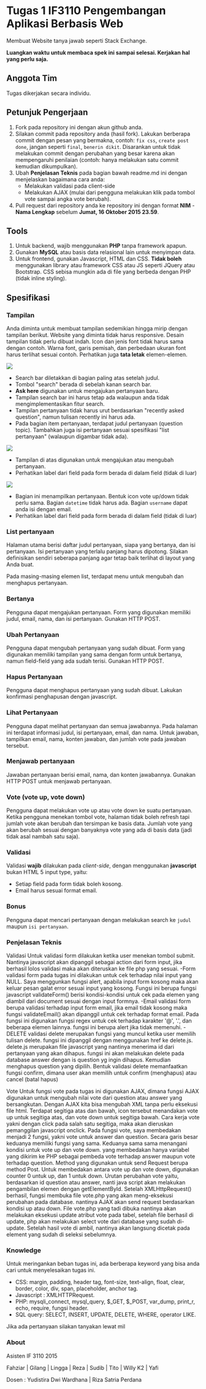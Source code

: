 # Tugas 1 IF3110 Pengembangan Aplikasi Berbasis Web

Membuat Website tanya jawab seperti Stack Exchange.

**Luangkan waktu untuk membaca spek ini sampai selesai. Kerjakan hal yang perlu saja.**

## Anggota Tim

Tugas dikerjakan secara individu.

## Petunjuk Pengerjaan

1. Fork pada repository ini dengan akun github anda.
2. Silakan commit pada repository anda (hasil fork). Lakukan berberapa commit dengan pesan yang bermakna, contoh: `fix css`, `create post done`, jangan seperti `final`, `benerin dikit`. Disarankan untuk tidak melakukan commit dengan perubahan yang besar karena akan mempengaruhi penilaian (contoh: hanya melakukan satu commit kemudian dikumpulkan). 
3. Ubah **Penjelasan Teknis** pada bagian bawah readme.md ini dengan menjelaskan bagaimana cara anda:
   - Melakukan validasi pada client-side
   - Melakukan AJAX (mulai dari pengguna melakukan klik pada tombol vote sampai angka vote berubah).
4. Pull request dari repository anda ke repository ini dengan format **NIM** - **Nama Lengkap** sebelum **Jumat, 16 Oktober 2015 23.59**.

## Tools

1. Untuk backend, wajib menggunakan **PHP** tanpa framework apapun.
2. Gunakan **MySQL** atau basis data relasional lain untuk menyimpan data.
3. Untuk frontend, gunakan Javascript, HTML dan CSS. **Tidak boleh** menggunakan library atau framework CSS atau JS seperti JQuery atau Bootstrap. CSS sebisa mungkin ada di file yang berbeda dengan PHP (tidak inline styling).

## Spesifikasi

### Tampilan

Anda diminta untuk membuat tampilan sedemikian hingga mirip dengan tampilan berikut. Website yang diminta tidak harus responsive. Desain tampilan tidak perlu dibuat indah. Icon dan jenis font tidak harus sama dengan contoh. Warna font, garis pemisah, dan perbedaan ukuran font harus terlihat sesuai contoh. Perhatikan juga **tata letak** elemen-elemen.

![](mocks/list.jpg)
- Search bar diletakkan di bagian paling atas setelah judul.
- Tombol "search" berada di sebelah kanan search bar.
- **Ask here** digunakan untuk mengajukan pertanyaan baru.
- Tampilan search bar ini harus tetap ada walaupun anda tidak mengimplementasikan fitur search.
- Tampilan pertanyaan tidak harus urut berdasarkan "recently asked question", namun tulisan recently ini harus ada.
- Pada bagian item pertanyaan, terdapat judul pertanyaan (question topic). Tambahkan juga isi pertanyaan sesuai spesifikasi "list pertanyaan" (walaupun digambar tidak ada).

![](mocks/create.jpg)
- Tampilan di atas digunakan untuk mengajukan atau mengubah pertanyaan.
- Perhatikan label dari field pada form berada di dalam field (tidak di luar)

![](mocks/detail.jpg)
- Bagian ini menampilkan pertanyaan. Bentuk icon vote up/down tidak perlu sama. Bagian `datetime` tidak harus ada. Bagian `username` dapat anda isi dengan email.
- Perhatikan label dari field pada form berada di dalam field (tidak di luar)

### List pertanyaan

Halaman utama berisi daftar judul pertanyaan, siapa yang bertanya, dan isi pertanyaan. Isi pertanyaan yang terlalu panjang harus dipotong. Silakan definisikan sendiri seberapa panjang agar tetap baik terlihat di layout yang Anda buat.

Pada masing-masing elemen list, terdapat menu untuk mengubah dan menghapus pertanyaan.

### Bertanya

Pengguna dapat mengajukan pertanyaan. Form yang digunakan memiliki judul, email, nama, dan isi pertanyaan. Gunakan HTTP POST.

### Ubah Pertanyaan

Pengguna dapat mengubah pertanyaan yang sudah dibuat. Form yang digunakan memiliki tampilan yang sama dengan form untuk bertanya, namun field-field yang ada sudah terisi. Gunakan HTTP POST.

### Hapus Pertanyaan

Pengguna dapat menghapus pertanyaan yang sudah dibuat. Lakukan konfirmasi penghapusan dengan javascript.

### Lihat Pertanyaan

Pengguna dapat melihat pertanyaan dan semua jawabannya. Pada halaman ini terdapat informasi judul, isi pertanyaan, email, dan nama. Untuk jawaban, tampilkan email, nama, konten jawaban, dan jumlah vote pada jawaban tersebut.

### Menjawab pertanyaan

Jawaban pertanyaan berisi email, nama, dan konten jawabannya. Gunakan HTTP POST untuk menjawab pertanyaan.


### Vote (vote up, vote down)

Pengguna dapat melakukan vote up atau vote down ke suatu pertanyaan. Ketika pengguna menekan tombol vote, halaman tidak boleh refresh tapi jumlah vote akan berubah dan tersimpan ke basis data. Jumlah vote yang akan berubah sesuai dengan banyaknya vote yang ada di basis data (jadi tidak asal nambah satu saja). 


### Validasi

Validasi **wajib** dilakukan pada *client-side*, dengan menggunakan **javascript** bukan HTML 5 input type, yaitu:
- Setiap field pada form tidak boleh kosong.
- Email harus sesuai format email.

### Bonus

Pengguna dapat mencari pertanyaan dengan melakukan search ke `judul` maupun `isi pertanyaan`.

### Penjelasan Teknis

 Validasi
	Untuk validasi form dilakukan ketika user menekan tombol submit. Nantinya javascript akan dipanggil sebagai action
	dari form input, jika berhasil lolos validasi maka akan diteruskan ke file php yang sesuai.
	-Form 
		validasi form pada tugas ini dilakukan untuk cek terhadap nilai input yang NULL. Saya menggunkan fungsi alert, 
		apabila input form kosong maka akan keluar pesan galat error sesuai input yang kosong. Fungsi ini berupa fungsi javascript
		validateForm() berisi kondisi-kondisi untuk cek pada elemen yang diambil dari document sesuai dengan input formnya.
	-Email
		validasi form berupa validasi terhadap input form email, jika email tidak kosong maka fungsi validateEmail() akan dipanggil 
		untuk cek terhadap format email. Pada fungsi ini digunakan fungsi regex untuk cek terhadap karakter '@', '.', dan beberapa
		elemen lainnya. fungsi ini berupa alert jika tidak memenuhi.
	-DELETE
		validasi delete merupakan fungsi yang muncul ketika user memilih tulisan delete. fungsi ini dipanggil dengan menggunakan href ke delete.js.
		delete.js merupakan file javascript yang nantinya menerima id dari pertanyaan yang akan dihapus. fungsi ini akan melakukan delete pada database
		answer dengan is question yg ingin dihapus. Kemudian menghapus question yang dipilih. Bentuk validasi delete memanfaatkan fungsi confirm, dimana
		user akan memilih untuk confirm (menghapus) atau cancel (batal hapus)
		
 Vote
	Untuk fungsi vote pada tugas ini digunakan AJAX, dimana fungsi AJAX digunakan untuk mengubah nilai vote dari question atau answer yang
	bersangkutan. Dengan AJAX kita bisa mengubah XML tanpa perlu eksekusi file html. Terdapat segitiga atas dan bawah, icon tersebut menandakan 
	vote up untuk segitiga atas, dan vote down untuk segitiga bawah. Cara kerja vote yakni dengan click pada salah satu segitiga, maka akan dieruskan 
	pemanggilan javascript onclick. Pada fungsi vote, saya membedakan menjadi 2 fungsi, yakni vote untuk answer dan question. Secara garis besar keduanya
	memiliki fungsi yang sama. Keduanya sama sama menangani kondisi untuk vote up dan vote down. yang membedakan hanya variabel yang dikirim ke PHP
	sebagai pembeda vote terhadap answer maupun vote terhadap question. Method yang digunakan untuk send Request berupa method Post. Untuk membedakan 
	antara vote up dan vote down, digunakan counter 0 untuk up, dan 1 untuk down.
	Urutan perubahan vote yaitu, berdasarkan id question atau answer, nanti java script akan melakukan pengambilan elemen dengan getElementById. 
	Setelah XMLHttpRequest() berhasil, fungsi membuka file vote.php yang akan meng-eksekusi perubahan pada database. nantinya AJAX akan send request berdasarkan
	kondisi up atau down. File vote.php yang tadi dibuka nantinya akan melakukan eksekusi update atribut vote pada tabel, setelah file berhasil di update, php 
	akan melakukan select vote dari database yang sudah di-update. Setelah hasil vote di ambil, nantinya akan langsung dicetak pada element yang sudah di seleksi
	sebelumnya.

### Knowledge

Untuk meringankan beban tugas ini, ada berberapa keyword yang bisa anda cari untuk menyelesaikan tugas ini.
- CSS: margin, padding, header tag, font-size, text-align, float, clear, border, color, div, span, placeholder, anchor tag.
- Javascript : XMLHTTPRequest.
- PHP: mysqli_connect, mysql_query, $_GET, $_POST, var_dump, print_r, echo, require, fungsi header.
- SQL query: SELECT, INSERT, UPDATE, DELETE, WHERE, operator LIKE.

Jika ada pertanyaan silakan tanyakan lewat mil

### About

Asisten IF 3110 2015

Fahziar | Gilang | Lingga | Reza | Sudib | Tito | Willy K2 | Yafi

Dosen : Yudistira Dwi Wardhana | Riza Satria Perdana
